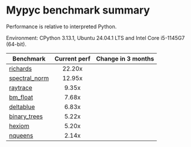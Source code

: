 # Mypyc benchmark summary

Performance is relative to interpreted Python.

Environment: CPython 3.13.1, Ubuntu 24.04.1 LTS and Intel Core i5-1145G7 (64-bit).

| Benchmark | Current perf | Change in 3 months |
| --- | :---: | :---: |
| [richards](benchmarks/richards.md) | 22.20x |  |
| [spectral_norm](benchmarks/spectral_norm.md) | 12.95x |  |
| [raytrace](benchmarks/raytrace.md) | 9.35x |  |
| [bm_float](benchmarks/bm_float.md) | 7.68x |  |
| [deltablue](benchmarks/deltablue.md) | 6.83x |  |
| [binary_trees](benchmarks/binary_trees.md) | 5.22x |  |
| [hexiom](benchmarks/hexiom.md) | 5.20x |  |
| [nqueens](benchmarks/nqueens.md) | 2.14x |  |
